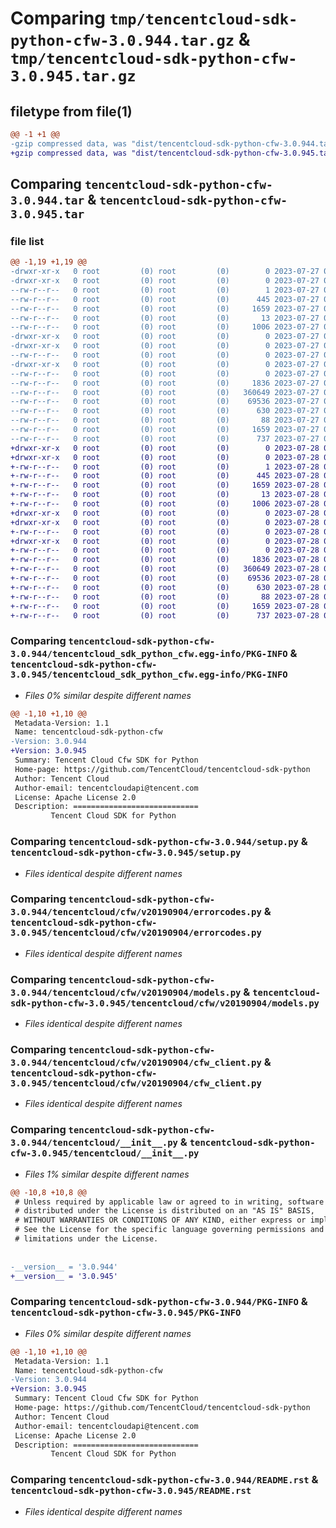 # Comparing `tmp/tencentcloud-sdk-python-cfw-3.0.944.tar.gz` & `tmp/tencentcloud-sdk-python-cfw-3.0.945.tar.gz`

## filetype from file(1)

```diff
@@ -1 +1 @@
-gzip compressed data, was "dist/tencentcloud-sdk-python-cfw-3.0.944.tar", last modified: Thu Jul 27 02:11:32 2023, max compression
+gzip compressed data, was "dist/tencentcloud-sdk-python-cfw-3.0.945.tar", last modified: Fri Jul 28 00:23:55 2023, max compression
```

## Comparing `tencentcloud-sdk-python-cfw-3.0.944.tar` & `tencentcloud-sdk-python-cfw-3.0.945.tar`

### file list

```diff
@@ -1,19 +1,19 @@
-drwxr-xr-x   0 root         (0) root         (0)        0 2023-07-27 02:11:32.000000 tencentcloud-sdk-python-cfw-3.0.944/
-drwxr-xr-x   0 root         (0) root         (0)        0 2023-07-27 02:11:32.000000 tencentcloud-sdk-python-cfw-3.0.944/tencentcloud_sdk_python_cfw.egg-info/
--rw-r--r--   0 root         (0) root         (0)        1 2023-07-27 02:11:32.000000 tencentcloud-sdk-python-cfw-3.0.944/tencentcloud_sdk_python_cfw.egg-info/dependency_links.txt
--rw-r--r--   0 root         (0) root         (0)      445 2023-07-27 02:11:32.000000 tencentcloud-sdk-python-cfw-3.0.944/tencentcloud_sdk_python_cfw.egg-info/SOURCES.txt
--rw-r--r--   0 root         (0) root         (0)     1659 2023-07-27 02:11:32.000000 tencentcloud-sdk-python-cfw-3.0.944/tencentcloud_sdk_python_cfw.egg-info/PKG-INFO
--rw-r--r--   0 root         (0) root         (0)       13 2023-07-27 02:11:32.000000 tencentcloud-sdk-python-cfw-3.0.944/tencentcloud_sdk_python_cfw.egg-info/top_level.txt
--rw-r--r--   0 root         (0) root         (0)     1006 2023-07-27 02:11:32.000000 tencentcloud-sdk-python-cfw-3.0.944/setup.py
-drwxr-xr-x   0 root         (0) root         (0)        0 2023-07-27 02:11:32.000000 tencentcloud-sdk-python-cfw-3.0.944/tencentcloud/
-drwxr-xr-x   0 root         (0) root         (0)        0 2023-07-27 02:11:32.000000 tencentcloud-sdk-python-cfw-3.0.944/tencentcloud/cfw/
--rw-r--r--   0 root         (0) root         (0)        0 2023-07-27 02:11:32.000000 tencentcloud-sdk-python-cfw-3.0.944/tencentcloud/cfw/__init__.py
-drwxr-xr-x   0 root         (0) root         (0)        0 2023-07-27 02:11:32.000000 tencentcloud-sdk-python-cfw-3.0.944/tencentcloud/cfw/v20190904/
--rw-r--r--   0 root         (0) root         (0)        0 2023-07-27 02:11:32.000000 tencentcloud-sdk-python-cfw-3.0.944/tencentcloud/cfw/v20190904/__init__.py
--rw-r--r--   0 root         (0) root         (0)     1836 2023-07-27 02:11:32.000000 tencentcloud-sdk-python-cfw-3.0.944/tencentcloud/cfw/v20190904/errorcodes.py
--rw-r--r--   0 root         (0) root         (0)   360649 2023-07-27 02:11:32.000000 tencentcloud-sdk-python-cfw-3.0.944/tencentcloud/cfw/v20190904/models.py
--rw-r--r--   0 root         (0) root         (0)    69536 2023-07-27 02:11:32.000000 tencentcloud-sdk-python-cfw-3.0.944/tencentcloud/cfw/v20190904/cfw_client.py
--rw-r--r--   0 root         (0) root         (0)      630 2023-07-27 02:11:32.000000 tencentcloud-sdk-python-cfw-3.0.944/tencentcloud/__init__.py
--rw-r--r--   0 root         (0) root         (0)       88 2023-07-27 02:11:32.000000 tencentcloud-sdk-python-cfw-3.0.944/setup.cfg
--rw-r--r--   0 root         (0) root         (0)     1659 2023-07-27 02:11:32.000000 tencentcloud-sdk-python-cfw-3.0.944/PKG-INFO
--rw-r--r--   0 root         (0) root         (0)      737 2023-07-27 02:11:32.000000 tencentcloud-sdk-python-cfw-3.0.944/README.rst
+drwxr-xr-x   0 root         (0) root         (0)        0 2023-07-28 00:23:55.000000 tencentcloud-sdk-python-cfw-3.0.945/
+drwxr-xr-x   0 root         (0) root         (0)        0 2023-07-28 00:23:55.000000 tencentcloud-sdk-python-cfw-3.0.945/tencentcloud_sdk_python_cfw.egg-info/
+-rw-r--r--   0 root         (0) root         (0)        1 2023-07-28 00:23:55.000000 tencentcloud-sdk-python-cfw-3.0.945/tencentcloud_sdk_python_cfw.egg-info/dependency_links.txt
+-rw-r--r--   0 root         (0) root         (0)      445 2023-07-28 00:23:55.000000 tencentcloud-sdk-python-cfw-3.0.945/tencentcloud_sdk_python_cfw.egg-info/SOURCES.txt
+-rw-r--r--   0 root         (0) root         (0)     1659 2023-07-28 00:23:55.000000 tencentcloud-sdk-python-cfw-3.0.945/tencentcloud_sdk_python_cfw.egg-info/PKG-INFO
+-rw-r--r--   0 root         (0) root         (0)       13 2023-07-28 00:23:55.000000 tencentcloud-sdk-python-cfw-3.0.945/tencentcloud_sdk_python_cfw.egg-info/top_level.txt
+-rw-r--r--   0 root         (0) root         (0)     1006 2023-07-28 00:23:55.000000 tencentcloud-sdk-python-cfw-3.0.945/setup.py
+drwxr-xr-x   0 root         (0) root         (0)        0 2023-07-28 00:23:55.000000 tencentcloud-sdk-python-cfw-3.0.945/tencentcloud/
+drwxr-xr-x   0 root         (0) root         (0)        0 2023-07-28 00:23:55.000000 tencentcloud-sdk-python-cfw-3.0.945/tencentcloud/cfw/
+-rw-r--r--   0 root         (0) root         (0)        0 2023-07-28 00:23:55.000000 tencentcloud-sdk-python-cfw-3.0.945/tencentcloud/cfw/__init__.py
+drwxr-xr-x   0 root         (0) root         (0)        0 2023-07-28 00:23:55.000000 tencentcloud-sdk-python-cfw-3.0.945/tencentcloud/cfw/v20190904/
+-rw-r--r--   0 root         (0) root         (0)        0 2023-07-28 00:23:55.000000 tencentcloud-sdk-python-cfw-3.0.945/tencentcloud/cfw/v20190904/__init__.py
+-rw-r--r--   0 root         (0) root         (0)     1836 2023-07-28 00:23:55.000000 tencentcloud-sdk-python-cfw-3.0.945/tencentcloud/cfw/v20190904/errorcodes.py
+-rw-r--r--   0 root         (0) root         (0)   360649 2023-07-28 00:23:55.000000 tencentcloud-sdk-python-cfw-3.0.945/tencentcloud/cfw/v20190904/models.py
+-rw-r--r--   0 root         (0) root         (0)    69536 2023-07-28 00:23:55.000000 tencentcloud-sdk-python-cfw-3.0.945/tencentcloud/cfw/v20190904/cfw_client.py
+-rw-r--r--   0 root         (0) root         (0)      630 2023-07-28 00:23:55.000000 tencentcloud-sdk-python-cfw-3.0.945/tencentcloud/__init__.py
+-rw-r--r--   0 root         (0) root         (0)       88 2023-07-28 00:23:55.000000 tencentcloud-sdk-python-cfw-3.0.945/setup.cfg
+-rw-r--r--   0 root         (0) root         (0)     1659 2023-07-28 00:23:55.000000 tencentcloud-sdk-python-cfw-3.0.945/PKG-INFO
+-rw-r--r--   0 root         (0) root         (0)      737 2023-07-28 00:23:55.000000 tencentcloud-sdk-python-cfw-3.0.945/README.rst
```

### Comparing `tencentcloud-sdk-python-cfw-3.0.944/tencentcloud_sdk_python_cfw.egg-info/PKG-INFO` & `tencentcloud-sdk-python-cfw-3.0.945/tencentcloud_sdk_python_cfw.egg-info/PKG-INFO`

 * *Files 0% similar despite different names*

```diff
@@ -1,10 +1,10 @@
 Metadata-Version: 1.1
 Name: tencentcloud-sdk-python-cfw
-Version: 3.0.944
+Version: 3.0.945
 Summary: Tencent Cloud Cfw SDK for Python
 Home-page: https://github.com/TencentCloud/tencentcloud-sdk-python
 Author: Tencent Cloud
 Author-email: tencentcloudapi@tencent.com
 License: Apache License 2.0
 Description: ============================
         Tencent Cloud SDK for Python
```

### Comparing `tencentcloud-sdk-python-cfw-3.0.944/setup.py` & `tencentcloud-sdk-python-cfw-3.0.945/setup.py`

 * *Files identical despite different names*

### Comparing `tencentcloud-sdk-python-cfw-3.0.944/tencentcloud/cfw/v20190904/errorcodes.py` & `tencentcloud-sdk-python-cfw-3.0.945/tencentcloud/cfw/v20190904/errorcodes.py`

 * *Files identical despite different names*

### Comparing `tencentcloud-sdk-python-cfw-3.0.944/tencentcloud/cfw/v20190904/models.py` & `tencentcloud-sdk-python-cfw-3.0.945/tencentcloud/cfw/v20190904/models.py`

 * *Files identical despite different names*

### Comparing `tencentcloud-sdk-python-cfw-3.0.944/tencentcloud/cfw/v20190904/cfw_client.py` & `tencentcloud-sdk-python-cfw-3.0.945/tencentcloud/cfw/v20190904/cfw_client.py`

 * *Files identical despite different names*

### Comparing `tencentcloud-sdk-python-cfw-3.0.944/tencentcloud/__init__.py` & `tencentcloud-sdk-python-cfw-3.0.945/tencentcloud/__init__.py`

 * *Files 1% similar despite different names*

```diff
@@ -10,8 +10,8 @@
 # Unless required by applicable law or agreed to in writing, software
 # distributed under the License is distributed on an "AS IS" BASIS,
 # WITHOUT WARRANTIES OR CONDITIONS OF ANY KIND, either express or implied.
 # See the License for the specific language governing permissions and
 # limitations under the License.
 
 
-__version__ = '3.0.944'
+__version__ = '3.0.945'
```

### Comparing `tencentcloud-sdk-python-cfw-3.0.944/PKG-INFO` & `tencentcloud-sdk-python-cfw-3.0.945/PKG-INFO`

 * *Files 0% similar despite different names*

```diff
@@ -1,10 +1,10 @@
 Metadata-Version: 1.1
 Name: tencentcloud-sdk-python-cfw
-Version: 3.0.944
+Version: 3.0.945
 Summary: Tencent Cloud Cfw SDK for Python
 Home-page: https://github.com/TencentCloud/tencentcloud-sdk-python
 Author: Tencent Cloud
 Author-email: tencentcloudapi@tencent.com
 License: Apache License 2.0
 Description: ============================
         Tencent Cloud SDK for Python
```

### Comparing `tencentcloud-sdk-python-cfw-3.0.944/README.rst` & `tencentcloud-sdk-python-cfw-3.0.945/README.rst`

 * *Files identical despite different names*

